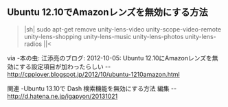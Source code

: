 ## Ubuntu 12.10でAmazonレンズを無効にする方法

>|sh|
sudo apt-get remove unity-lens-video unity-scope-video-remote unity-lens-shopping unity-lens-music unity-lens-photos unity-lens-radios
||<

via
-本の虫: 江添亮のブログ: 2012-10-05: Ubuntu 12.10にAmazonレンズを無効にする設定項目が加わったらしい
--http://cpplover.blogspot.jp/2012/10/ubuntu-1210amazon.html

関連
-Ubuntu 13.10で Dash 検索機能を無効にする方法 編集
--http://d.hatena.ne.jp/igapyon/20131021

